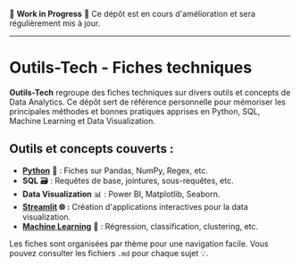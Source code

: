 🚧 **Work in Progress** 🚧
Ce dépôt est en cours d'amélioration et sera régulièrement mis à jour.

---

# Outils-Tech - Fiches techniques

**Outils-Tech** regroupe des fiches techniques sur divers outils et concepts de Data Analytics. Ce dépôt sert de référence personnelle pour mémoriser les principales méthodes et bonnes pratiques apprises en Python, SQL, Machine Learning et Data Visualization.

## Outils et concepts couverts :
- **[Python](./python)** 🐍 : Fiches sur Pandas, NumPy, Regex, etc.
- **SQL** 🗃️ : Requêtes de base, jointures, sous-requêtes, etc.
- **Data Visualization** 📊 : Power BI, Matplotlib, Seaborn. 
- **[Streamlit](./streamlit) 🌐 :** Création d'applications interactives pour la data visualization.
- **[Machine Learning](./machine_learning)** 🤖 : Régression, classification, clustering, etc.

Les fiches sont organisées par thème pour une navigation facile. Vous pouvez consulter les fichiers `.md` pour chaque sujet 💡.
